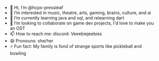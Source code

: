 - 👋 Hi, I’m @hcps-pressleaf
- 👀 I’m interested in music, theatre, arts, gaming, brains, culture, and ai
- 🌱 I’m currently learning java and sql, and relearning dart
- 💞️ I’m looking to collaborate on game dev projects, I'd love to make you an OST
- 📫 How to reach me: discord: Veeebiejeebies
- 😄 Pronouns: she/her
- ⚡ Fun fact: My family is fond of strange sports like pickleball and bowling

<!---
hcps-pressleaf/hcps-pressleaf is a ✨ special ✨ repository because its `README.md` (this file) appears on your GitHub profile.
You can click the Preview link to take a look at your changes.
--->

